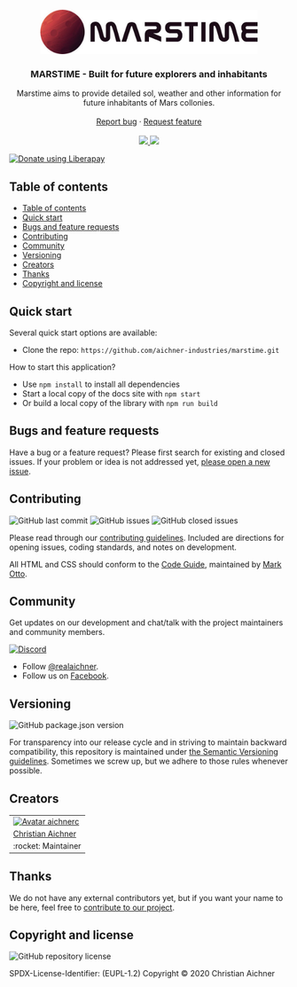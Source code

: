 <p align="center">
  <a href="https://www.aichner-christian.com/" target="_blank" rel="noopener noreferrer">
    <img src="https://github.com/aichner-industries/marstime/blob/add-cleanup-aa1/src/assets/content/marstime.jpg?raw=true" alt="Marstime Logo" height="80px" style="max-width: 100%" />
  </a>
</p>

<h3 align="center">MARSTIME - Built for future explorers and inhabitants</h3>

<p align="center">
  Marstime aims to provide detailed sol, weather and other information for future inhabitants of Mars collonies.
  <br>
  <br>
  <a href="https://github.com/aichner-industries/marstime/issues/new?template=bug_report.md">Report bug</a>
  ·
  <a href="https://github.com/aichner-industries/marstime/issues/new?template=feature_request.md">Request feature</a>
  <br>
  <br>
  <a href="https://www.codacy.com/app/aichner-industries/marstime">
    <img src="https://api.codacy.com/project/badge/Grade/579c145ee6cf4d7e8ae7c1c78a13617a" />
  </a>
  <a href="https://liberapay.com/aichner/donate">
  <img src="http://img.shields.io/liberapay/receives/aichner.svg?logo=liberapay">
  </a>
</p>

<a href="https://liberapay.com/aichner/donate"><img alt="Donate using Liberapay" src="https://liberapay.com/assets/widgets/donate.svg"></a>

## Table of contents

- [Table of contents](#table-of-contents)
- [Quick start](#quick-start)
- [Bugs and feature requests](#bugs-and-feature-requests)
- [Contributing](#contributing)
- [Community](#community)
- [Versioning](#versioning)
- [Creators](#creators)
- [Thanks](#thanks)
- [Copyright and license](#copyright-and-license)

## [](#quick-start)Quick start

Several quick start options are available:

-   Clone the repo: `https://github.com/aichner-industries/marstime.git`

How to start this application?

-   Use `npm install` to install all dependencies
-   Start a local copy of the docs site with `npm start`
-   Or build a local copy of the library with `npm run build`


## [](#bug-and-feature-requests)Bugs and feature requests

Have a bug or a feature request? Please first search for existing and closed issues. If your problem or idea is not
addressed yet, [please open a new issue](https://github.com/aichner-industries/marstime/issues/new/choose).

## [](#contributing)Contributing

![GitHub last commit](https://img.shields.io/github/last-commit/aichner-industries/marstime)
![GitHub issues](https://img.shields.io/github/issues-raw/aichner-industries/marstime)
![GitHub closed issues](https://img.shields.io/github/issues-closed-raw/aichner-industries/marstime?color=green)

Please read through our
[contributing guidelines](https://github.com/aichner-industries/marstime/blob/master/CONTRIBUTING.md). Included are
directions for opening issues, coding standards, and notes on development.

All HTML and CSS should conform to the [Code Guide](https://github.com/mdo/code-guide), maintained by
[Mark Otto](https://github.com/mdo).

## [](#community)Community

Get updates on our development and chat/talk with the project maintainers and community members.

[![Discord][discord-badge]][discord]

- Follow [@realaichner](https://twitter.com/realaichner).
- Follow us on [Facebook](https://www.facebook.com/werbeagentur.aichner).

## [](#versioning)Versioning

![GitHub package.json version](https://img.shields.io/github/package-json/v/aichner-industries/marstime)

For transparency into our release cycle and in striving to maintain backward compatibility, this repository is
maintained under [the Semantic Versioning guidelines](https://semver.org/). Sometimes we screw up, but we adhere to
those rules whenever possible.

## [](#creators)Creators

<table border="0">
	<tr>
    		<td>
			<a href="https://github.com/aichnerc">
				<img src="https://avatars.githubusercontent.com/aichnerc?s=100" alt="Avatar aichnerc">
			</a>
		</td>
	</tr>
  	<tr>
    		<td>
			<a href="https://github.com/aichnerc">
				Christian Aichner
			</a>
		</td>
	</tr>
 	<tr>
    		<td>:rocket: Maintainer</td>
	</tr>
</table>

## [](#thanks)Thanks

We do not have any external contributors yet, but if you want your name to be here, feel free
to [contribute to our project](#contributing).

## [](#copyright-and-license)Copyright and license

![GitHub repository license](https://img.shields.io/badge/license-EUPL--1.2-blue)

SPDX-License-Identifier: (EUPL-1.2)
Copyright © 2020 Christian Aichner

[discord-badge]: https://img.shields.io/badge/Discord-Join%20chat%20%E2%86%92-738bd7.svg
[discord]: https://discord.gg/dnxUJmk
